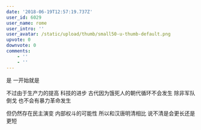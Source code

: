 ```yaml
---
date: '2018-06-19T12:57:19.737Z'
user_id: 6029
user_name: rome
user_intro: ''
user_avatar: /static/upload/thumb/small50-u-thumb-default.png
upvote: 0
downvote: 0
comments:
    - ''
    - ''
---
```


是 一开始就是

不过由于生产力的提高 科技的进步 古代因为饿死人的朝代循环不会发生 除非军队倒戈 也不会有暴力革命发生 

但仍然存在民主演变 内部权斗的可能性 所以和汉唐明清相比 说不清是会更长还是更短
